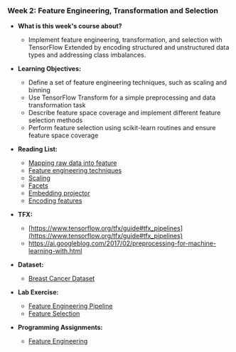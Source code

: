 ### Week 2: Feature Engineering, Transformation and Selection

* **What is this week's course about?**
  * Implement feature engineering, transformation, and selection with TensorFlow Extended by encoding structured and unstructured data types and addressing class imbalances.

* **Learning Objectives:**
  * Define a set of feature engineering techniques, such as scaling and binning
  * Use TensorFlow Transform for a simple preprocessing and data transformation task
  * Describe feature space coverage and implement different feature selection methods
  * Perform feature selection using scikit-learn routines and ensure feature space coverage

* **Reading List:**
  * [Mapping raw data into feature](https://developers.google.com/machine-learning/crash-course/representation/feature-engineering)
  * [Feature engineering techniques](https://www.commonlounge.com/discussion/3ce75d036e924c70ab7e47f534ec40fc/history)
  * [Scaling](https://raw.githubusercontent.com/jbrownlee/Datasets/master/shampoo.csv)
  * [Facets](https://pair-code.github.io/facets/)
  * [Embedding projector](http://projector.tensorflow.org/)
  * [Encoding features](https://developers.google.com/machine-learning/crash-course/feature-crosses/encoding-nonlinearity)

* **TFX:**
  * [https://www.tensorflow.org/tfx/guide#tfx_pipelines](https://www.tensorflow.org/tfx/guide#tfx_pipelines)
  * https://ai.googleblog.com/2017/02/preprocessing-for-machine-learning-with.html

* **Dataset:**
  * [Breast Cancer Dataset](http://archive.ics.uci.edu/ml/datasets/breast+cancer+wisconsin+%28diagnostic%29)

* **Lab Exercise:**
  * [Feature Engineering Pipeline]()
  * [Feature Selection]()
 
* **Programming Assignments:**
  * [Feature Engineering]()
